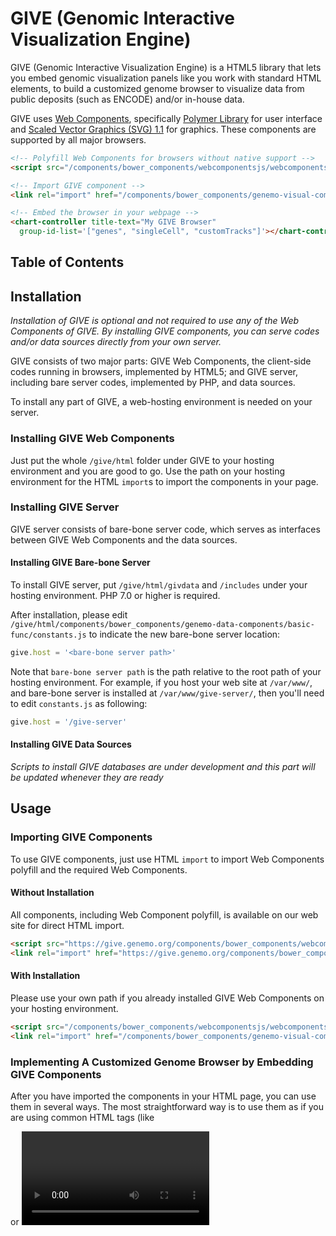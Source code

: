 # GIVE (Genomic Interactive Visualization Engine)

GIVE (Genomic Interactive Visualization Engine) is a HTML5 library that lets you embed genomic visualization panels like you work with standard HTML elements, to build a customized genome browser to visualize data from public deposits (such as ENCODE) and/or in-house data.

GIVE uses [Web Components](https://www.webcomponents.org/), specifically [Polymer Library](https://www.polymer-project.org/) for user interface and [Scaled Vector Graphics (SVG) 1.1](https://www.w3.org/TR/SVG/) for graphics. These components are supported by all major browsers.

```html
<!-- Polyfill Web Components for browsers without native support -->
<script src="/components/bower_components/webcomponentsjs/webcomponents-lite.js"></script>

<!-- Import GIVE component -->
<link rel="import" href="/components/bower_components/genemo-visual-components/chart-controller/chart-controller.html">

<!-- Embed the browser in your webpage -->
<chart-controller title-text="My GIVE Browser"
  group-id-list='["genes", "singleCell", "customTracks"]'></chart-controller>
```

## Table of Contents

## Installation

*Installation of GIVE is optional and not required to use any of the Web Components of GIVE. By installing GIVE components, you can serve codes and/or data sources directly from your own server.*

GIVE consists of two major parts: GIVE Web Components, the client-side codes running in browsers, implemented by HTML5; and GIVE server, including bare server codes, implemented by PHP, and data sources.

To install any part of GIVE, a web-hosting environment is needed on your server.

### Installing GIVE Web Components

Just put the whole `/give/html` folder under GIVE to your hosting environment and you are good to go. Use the path on your hosting environment for the HTML `import`s to import the components in your page.

### Installing GIVE Server

GIVE server consists of bare-bone server code, which serves as interfaces between GIVE Web Components and the data sources.

#### Installing GIVE Bare-bone Server

To install GIVE server, put `/give/html/givdata` and `/includes` under your hosting environment. PHP 7.0 or higher is required.

After installation, please edit `/give/html/components/bower_components/genemo-data-components/basic-func/constants.js` to indicate the new bare-bone server location:
```JavaScript
give.host = '<bare-bone server path>'
```
Note that `bare-bone server path` is the path relative to the root path of your hosting environment. For example, if you host your web site at `/var/www/`, and bare-bone server is installed at `/var/www/give-server/`, then you'll need to edit `constants.js` as following:
```JavaScript
give.host = '/give-server'
```

#### Installing GIVE Data Sources

*Scripts to install GIVE databases are under development and this part will be updated whenever they are ready*

## Usage

### Importing GIVE Components

To use GIVE components, just use HTML `import` to import Web Components polyfill and the required Web Components.

#### Without Installation

All components, including Web Component polyfill, is available on our web site for direct HTML import.
```html
<script src="https://give.genemo.org/components/bower_components/webcomponentsjs/webcomponents-lite.js"></script>
<link rel="import" href="https://give.genemo.org/components/bower_components/genemo-visual-components/chart-controller/chart-controller.html">
```

#### With Installation

Please use your own path if you already installed GIVE Web Components on your hosting environment.
```html
<script src="/components/bower_components/webcomponentsjs/webcomponents-lite.js"></script>
<link rel="import" href="/components/bower_components/genemo-visual-components/chart-controller/chart-controller.html">
```

### Implementing A Customized Genome Browser by Embedding GIVE Components

After you have imported the components in your HTML page, you can use them in several ways. The most straightforward way is to use them as if you are using common HTML tags (like <div> or <video>):
```html
<chart-controller title-text="My First GIVE Browser"
  group-id-list='["genes", "singleCell", "customTracks"]'></chart-controller>
```
Or you can use `Document.createElement()` to create the element in your JavaScript code:
```JavaScript
var myChart = document.createElement('chart-controller')
myChart.titleText = "My First GIVE Browser"
myChart.groupIdList = ["genes", "singleCell", "customTracks"]
```
Or use the built-in JavaScript constructors:
```JavaScript
var myChart = new GIVE.ChartController({
  titleText: "My First GIVE Browser",
  groupIdList: ["genes", "singleCell", "customTracks"]
})
```

## Credits

GIVE is developed by Xiaoyi Cao, Alvin Zheng from Dr. Sheng Zhong's lab at University of California, San Diego.

## License

Copyright 2017 GIVe Authors

This project is licensed under the Apache License, Version 2.0 (the "License");
you may not use this project except in compliance with the License.
You may obtain a copy of the License at

    http://www.apache.org/licenses/LICENSE-2.0

Unless required by applicable law or agreed to in writing, software
distributed under the License is distributed on an "AS IS" BASIS,
WITHOUT WARRANTIES OR CONDITIONS OF ANY KIND, either express or implied.
See the License for the specific language governing permissions and
limitations under the License.
